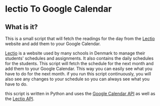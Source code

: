 # lectio To Google Calendar
## What is it?
This is a small script that will fetch the readings for the day from the [Lectio](https://www.lectio.dk/) website and add them to your Google Calendar.

[Lectio](https://www.lectio.dk/) is a website used by many schools in Denmark to manage their students' schedules and assignments. It also contains the daily schedules for the students. This script will fetch the schedule for the next month and add them to your Google Calendar. This way you can easily see what you have to do for the next month. if you run this script continuously, you will also see any changes to your schedule so you can always see what you have to do.

this script is written in Python and uses the [Google Calendar API](https://developers.google.com/calendar/) as well as the [Lectio API](https://github.com/HSPDev/lectio).